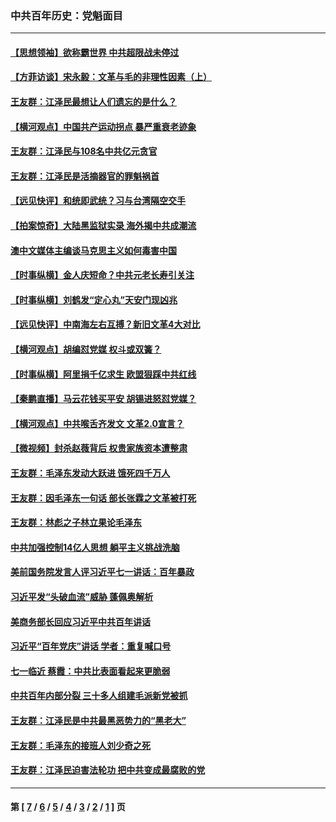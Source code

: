### 中共百年历史：党魁面目
---
#### [【思想领袖】欲称霸世界 中共超限战未停过](../../pages/nf1176107/n13745142.md?11130430) 
#### [【方菲访谈】宋永毅：文革与毛的非理性因素（上）](../../pages/nf1176107/n13469956.md?11130430) 
#### [王友群：江泽民最想让人们遗忘的是什么？](../../pages/nf1176107/n13408949.md?11130430) 
#### [【横河观点】中国共产运动拐点 暴严重衰老迹象](../../pages/nf1176107/n13388333.md?11130430) 
#### [王友群：江泽民与108名中共亿元贪官](../../pages/nf1176107/n13352358.md?11130430) 
#### [王友群：江泽民是活摘器官的罪魁祸首](../../pages/nf1176107/n13336903.md?11130430) 
#### [【远见快评】和统即武统？习与台湾隔空交手](../../pages/nf1176107/n13297739.md?11130430) 
#### [【拍案惊奇】大陆黑监狱实录 海外揭中共成潮流](../../pages/nf1176107/n13288853.md?11130430) 
#### [澳中文媒体主编谈马克思主义如何毒害中国](../../pages/nf1176107/n13257387.md?11130430) 
#### [【时事纵横】金人庆短命？中共元老长寿引关注](../../pages/nf1176107/n13217934.md?11130430) 
#### [【时事纵横】刘鹤发“定心丸”天安门现凶兆](../../pages/nf1176107/n13215416.md?11130430) 
#### [【远见快评】中南海左右互搏？新旧文革4大对比](../../pages/nf1176107/n13214745.md?11130430) 
#### [【横河观点】胡编怼党媒 权斗或双簧？](../../pages/nf1176107/n13210864.md?11130430) 
#### [【时事纵横】阿里捐千亿求生 欧盟狠踩中共红线](../../pages/nf1176107/n13206431.md?11130430) 
#### [【秦鹏直播】马云花钱买平安 胡锡进怒怼党媒？](../../pages/nf1176107/n13206392.md?11130430) 
#### [【横河观点】中共喉舌齐发文 文革2.0宣言？](../../pages/nf1176107/n13201248.md?11130430) 
#### [【微视频】封杀赵薇背后 权贵家族资本遭整肃](../../pages/nf1176107/n13197798.md?11130430) 
#### [王友群：毛泽东发动大跃进 饿死四千万人](../../pages/nf1176107/n13177158.md?11130430) 
#### [王友群：因毛泽东一句话 部长张霖之文革被打死](../../pages/nf1176107/n13161711.md?11130430) 
#### [王友群：林彪之子林立果论毛泽东](../../pages/nf1176107/n13128622.md?11130430) 
#### [中共加强控制14亿人思想 躺平主义挑战洗脑](../../pages/nf1176107/n13094299.md?11130430) 
#### [美前国务院发言人评习近平七一讲话：百年暴政](../../pages/nf1176107/n13066986.md?11130430) 
#### [习近平发“头破血流”威胁 蓬佩奥解析](../../pages/nf1176107/n13063604.md?11130430) 
#### [美商务部长回应习近平中共百年讲话](../../pages/nf1176107/n13062903.md?11130430) 
#### [习近平“百年党庆”讲话 学者：重复喊口号](../../pages/nf1176107/n13061411.md?11130430) 
#### [七一临近 蔡霞：中共比表面看起来更脆弱](../../pages/nf1176107/n13056418.md?11130430) 
#### [中共百年内部分裂 三十多人组建毛派新党被抓](../../pages/nf1176107/n13044023.md?11130430) 
#### [王友群：江泽民是中共最黑恶势力的“黑老大”](../../pages/nf1176107/n13022180.md?11130430) 
#### [王友群：毛泽东的接班人刘少奇之死](../../pages/nf1176107/n12991772.md?11130430) 
#### [王友群：江泽民迫害法轮功 把中共变成最腐败的党](../../pages/nf1176107/n12947347.md?11130430) 

---
#### 第 [ [7](./7.md?11130430) / [6](./6.md?11130430) / [5](./5.md?11130430) / [4](./4.md?11130430) / [3](./3.md?11130430) / [2](./2.md?11130430) / [1](./1.md?11130430) ] 页
